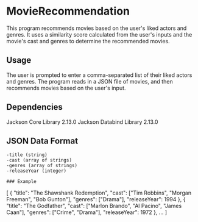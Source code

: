 # MovieRecommendation
This program recommends movies based on the user's liked actors and genres. It uses a similarity score calculated from the user's inputs and the movie's cast and genres to determine the recommended movies.

## Usage
The user is prompted to enter a comma-separated list of their liked actors and genres. The program reads in a JSON file of movies, and then recommends movies based on the user's input.

## Dependencies
Jackson Core Library 2.13.0
Jackson Databind Library 2.13.0

## JSON Data Format
```The JSON data should be an array of movie objects, each with the following properties:
-title (string)
-cast (array of strings)
-genres (array of strings)
-releaseYear (integer)

### Example
```
[
    {
        "title": "The Shawshank Redemption",
        "cast": ["Tim Robbins", "Morgan Freeman", "Bob Gunton"],
        "genres": ["Drama"],
        "releaseYear": 1994
    },
    {
        "title": "The Godfather",
        "cast": ["Marlon Brando", "Al Pacino", "James Caan"],
        "genres": ["Crime", "Drama"],
        "releaseYear": 1972
    },
    ...
]

```
